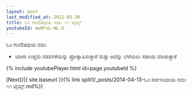 ```yaml
---
layout: post
last_modified_at: 2021-03-30
title: ಓಂ ಗುಂಔಷಧಯ ನಮಃ ೧೧ ಟೈಮ್ಸ್
youtubeId: mw0FoL-NL-U
---
```

 
 
 ಓಂ ಗುಂಔಷಧಯ ನಮಃ  
 
 -  ಯಾರು ಉತ್ತಮ ನಡವಳಿಕೆಯನ್ನು ಪ್ರೋತ್ಸಾಹಿಸುತ್ತಾರೆ ಮತ್ತು ಅದನ್ನು ಬೆಳೆಯಲು ಸಹಾಯ ಮಾಡುತ್ತಾರೆ 
 
  
 
  
 
 
 
 
 
 


{% include youtubePlayer.html id=page.youtubeId %}
 
[Next]({{ site.baseurl }}{% link  split1/_posts/2014-04-13-ಓಂ ಸರ್ವಸಯಾಯ ನಮಃ ೧೧ ಟೈಮ್ಸ್.md%})
 
